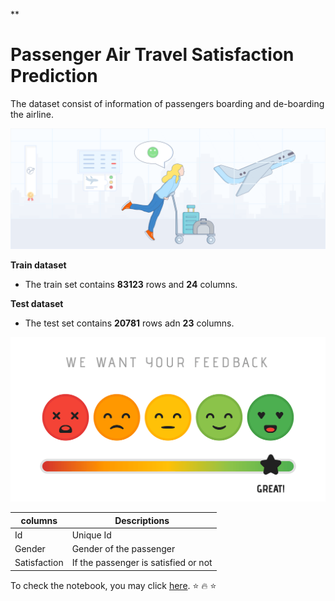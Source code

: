 **

# Passenger Air Travel Satisfaction Prediction

The dataset consist of information of passengers boarding and de-boarding the airline. 

![enter image description here](https://github.com/prgabhane/Passenger-AirTravel-Satisfaction_prediction/blob/main/Airline%20satisfaction%20Image1.png)


**Train dataset**

- The train set contains **83123** rows and **24** columns.

**Test dataset** 
- The test set contains **20781** rows adn **23** columns.

![enter image description here](https://github.com/prgabhane/Passenger-AirTravel-Satisfaction_prediction/blob/main/Image2.png)

|columns |Descriptions  |
|--|--|
|Id  | Unique Id |
|Gender| Gender of the passenger |
|Satisfaction| If the passenger is satisfied or not |

To check the notebook, you may click [here](https://github.com/prgabhane/Passenger-AirTravel-Satisfaction_prediction/blob/main/Flight%20Passenger%20Satisfaction%20Prediction.ipynb).
:star: :fire: :star:
